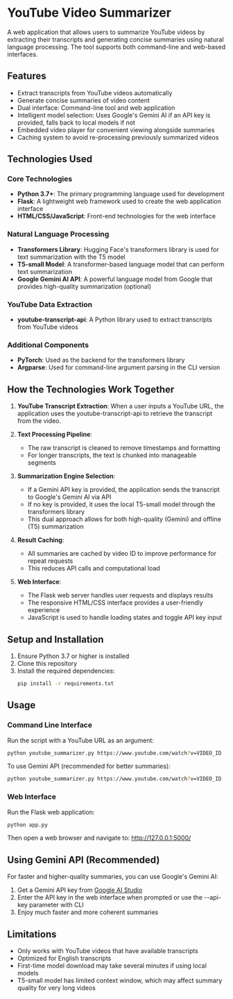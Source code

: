 # YouTube Video Summarizer

A web application that allows users to summarize YouTube videos by extracting their transcripts and generating concise summaries using natural language processing. The tool supports both command-line and web-based interfaces.

## Features

- Extract transcripts from YouTube videos automatically
- Generate concise summaries of video content
- Dual interface: Command-line tool and web application
- Intelligent model selection: Uses Google's Gemini AI if an API key is provided, falls back to local models if not
- Embedded video player for convenient viewing alongside summaries
- Caching system to avoid re-processing previously summarized videos

## Technologies Used

### Core Technologies

- **Python 3.7+**: The primary programming language used for development
- **Flask**: A lightweight web framework used to create the web application interface
- **HTML/CSS/JavaScript**: Front-end technologies for the web interface

### Natural Language Processing

- **Transformers Library**: Hugging Face's transformers library is used for text summarization with the T5 model
- **T5-small Model**: A transformer-based language model that can perform text summarization
- **Google Gemini AI API**: A powerful language model from Google that provides high-quality summarization (optional)

### YouTube Data Extraction

- **youtube-transcript-api**: A Python library used to extract transcripts from YouTube videos

### Additional Components

- **PyTorch**: Used as the backend for the transformers library
- **Argparse**: Used for command-line argument parsing in the CLI version

## How the Technologies Work Together

1. **YouTube Transcript Extraction**: When a user inputs a YouTube URL, the application uses the youtube-transcript-api to retrieve the transcript from the video.

2. **Text Processing Pipeline**:
   - The raw transcript is cleaned to remove timestamps and formatting
   - For longer transcripts, the text is chunked into manageable segments

3. **Summarization Engine Selection**:
   - If a Gemini API key is provided, the application sends the transcript to Google's Gemini AI via API
   - If no key is provided, it uses the local T5-small model through the transformers library
   - This dual approach allows for both high-quality (Gemini) and offline (T5) summarization

4. **Result Caching**:
   - All summaries are cached by video ID to improve performance for repeat requests
   - This reduces API calls and computational load

5. **Web Interface**:
   - The Flask web server handles user requests and displays results
   - The responsive HTML/CSS interface provides a user-friendly experience
   - JavaScript is used to handle loading states and toggle API key input

## Setup and Installation

1. Ensure Python 3.7 or higher is installed
2. Clone this repository
3. Install the required dependencies:
   ```bash
   pip install -r requirements.txt
   ```

## Usage

### Command Line Interface

Run the script with a YouTube URL as an argument:

```bash
python youtube_summarizer.py https://www.youtube.com/watch?v=VIDEO_ID
```

To use Gemini API (recommended for better summaries):

```bash
python youtube_summarizer.py https://www.youtube.com/watch?v=VIDEO_ID --api-key YOUR_GEMINI_API_KEY
```

### Web Interface

Run the Flask web application:

```bash
python app.py
```

Then open a web browser and navigate to: http://127.0.0.1:5000/

## Using Gemini API (Recommended)

For faster and higher-quality summaries, you can use Google's Gemini AI:

1. Get a Gemini API key from [Google AI Studio](https://ai.google.dev/)
2. Enter the API key in the web interface when prompted or use the --api-key parameter with CLI
3. Enjoy much faster and more coherent summaries

## Limitations

- Only works with YouTube videos that have available transcripts
- Optimized for English transcripts
- First-time model download may take several minutes if using local models
- T5-small model has limited context window, which may affect summary quality for very long videos 